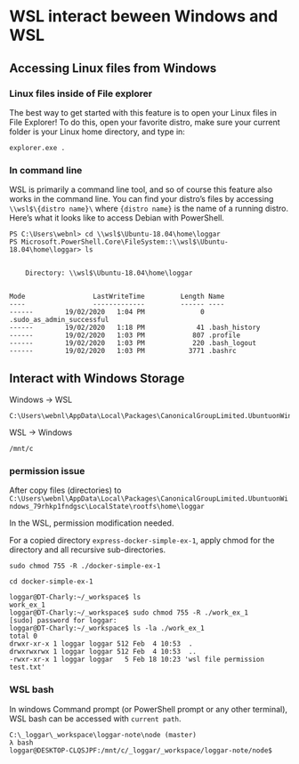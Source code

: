 # WSL interact beween Windows and WSL

## Accessing Linux files from Windows

### Linux files inside of File explorer

The best way to get started with this feature is to open your Linux files in File Explorer! To do this, open your favorite distro, make sure your current folder is your Linux home directory, and type in:

```
explorer.exe .
```

### In command line

WSL is primarily a command line tool, and so of course this feature also works in the command line. You can find your distro’s files by accessing `\\wsl$\{distro name}\` where `{distro name}` is the name of a running distro. Here’s what it looks like to access Debian with PowerShell.

```
PS C:\Users\webnl> cd \\wsl$\Ubuntu-18.04\home\loggar
PS Microsoft.PowerShell.Core\FileSystem::\\wsl$\Ubuntu-18.04\home\loggar> ls


    Directory: \\wsl$\Ubuntu-18.04\home\loggar


Mode                 LastWriteTime         Length Name
----                 -------------         ------ ----
------        19/02/2020   1:04 PM              0 .sudo_as_admin_successful
------        19/02/2020   1:18 PM             41 .bash_history
------        19/02/2020   1:03 PM            807 .profile
------        19/02/2020   1:03 PM            220 .bash_logout
------        19/02/2020   1:03 PM           3771 .bashrc
```

## Interact with Windows Storage

Windows -> WSL

```
C:\Users\webnl\AppData\Local\Packages\CanonicalGroupLimited.UbuntuonWindows_79rhkp1fndgsc\LocalState\rootfs\home\loggar
```

WSL -> Windows

```
/mnt/c
```

### permission issue

After copy files (directories) to `C:\Users\webnl\AppData\Local\Packages\CanonicalGroupLimited.UbuntuonWindows_79rhkp1fndgsc\LocalState\rootfs\home\loggar`

In the WSL, permission modification needed.

For a copied directory `express-docker-simple-ex-1`, apply chmod for the directory and all recursive sub-directories.

```
sudo chmod 755 -R ./docker-simple-ex-1

cd docker-simple-ex-1
```

```
loggar@DT-Charly:~/_workspace$ ls
work_ex_1
loggar@DT-Charly:~/_workspace$ sudo chmod 755 -R ./work_ex_1
[sudo] password for loggar:
loggar@DT-Charly:~/_workspace$ ls -la ./work_ex_1
total 0
drwxr-xr-x 1 loggar loggar 512 Feb  4 10:53  .
drwxrwxrwx 1 loggar loggar 512 Feb  4 10:53  ..
-rwxr-xr-x 1 loggar loggar   5 Feb 18 10:23 'wsl file permission test.txt'
```

### WSL bash

In windows Command prompt (or PowerShell prompt or any other terminal), WSL bash can be accessed with `current path`.

```
C:\_loggar\_workspace\loggar-note\node (master)
λ bash
loggar@DESKTOP-CLQSJPF:/mnt/c/_loggar/_workspace/loggar-note/node$
```

